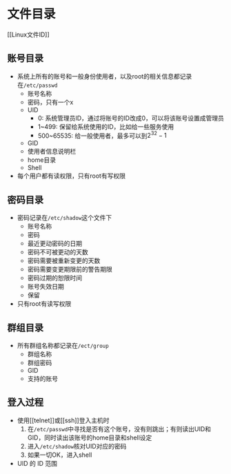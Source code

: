 # 文件目录

[[Linux文件ID]]

## 账号目录

- 系统上所有的账号和一般身份使用者，以及root的相关信息都记录在`/etc/passwd`
  - 账号名称
  - 密码，只有一个x
  - UID
    - 0: 系统管理员ID，通过将账号的ID改成0，可以将该账号设置成管理员
    - 1~499: 保留给系统使用的ID，比如给一些服务使用
    - 500~65535: 给一般使用者，最多可以到$2^{32} - 1$
  - GID
  - 使用者信息说明栏
  - home目录
  - Shell
- 每个用户都有读权限，只有root有写权限  
  
## 密码目录
  
- 密码记录在`/etc/shadow`这个文件下
  - 账号名称
  - 密码
  - 最近更动密码的日期
  - 密码不可被更动的天数
  - 密码需要被重新变更的天数
  - 密码需要变更期限前的警告期限
  - 密码过期的恕限时间
  - 账号失效日期
  - 保留
- 只有root有读写权限

## 群组目录 
  
- 所有群组名称都记录在`/ect/group`
  - 群组名称
  - 群组密码
  - GID
  - 支持的账号
  
## 登入过程
  
- 使用[[telnet]]或[[ssh]]登入主机时
  1. 在`/etc/passwd`中寻找是否有这个账号，没有则跳出；有则读出UID和GID，同时读出该账号的home目录和shell设定
  2. 进入`/etc/shadow`核对UID对应的密码
  3. 如果一切OK，进入shell
- UID 的 ID 范围
